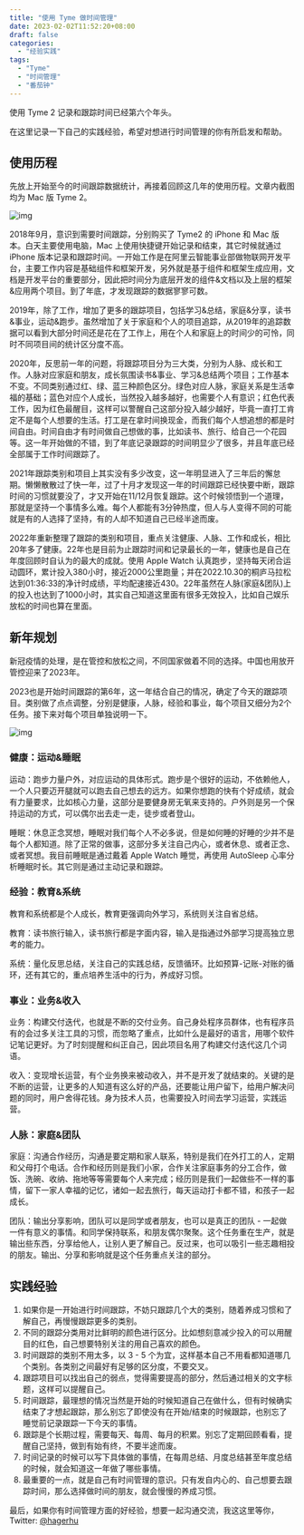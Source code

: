 ```yaml
---
title: "使用 Tyme 做时间管理"
date: 2023-02-02T11:52:20+08:00
draft: false
categories:
  - "经验实践"
tags:
  - "Tyme"
  - "时间管理"
  - "番茄钟"
---
```


使用 Tyme 2 记录和跟踪时间已经第六个年头。

在这里记录一下自己的实践经验，希望对想进行时间管理的你有所启发和帮助。

## 使用历程

先放上开始至今的时间跟踪数据统计，再接着回顾这几年的使用历程。文章内截图均为 Mac 版 Tyme 2。

![img](https://cdn.nlark.com/yuque/0/2023/png/177619/1675310492246-74a29916-f5cd-4cc2-a9f2-2cd3797d52a8.png)

2018年9月，意识到需要时间跟踪，分别购买了 Tyme2 的 iPhone 和 Mac 版本。白天主要使用电脑，Mac 上使用快捷键开始记录和结束，其它时候就通过 iPhone 版本记录和跟踪时间。一开始工作是在阿里云智能事业部做物联网开发平台，主要工作内容是基础组件和框架开发，另外就是基于组件和框架生成应用，文档是开发平台的重要部分，因此把时间分为底层开发的组件&文档以及上层的框架&应用两个项目。到了年底，才发现跟踪的数据寥寥可数。

2019年，除了工作，增加了更多的跟踪项目，包括学习&总结，家庭&分享，读书&事业，运动&跑步。虽然增加了关于家庭和个人的项目追踪，从2019年的追踪数据可以看到大部分时间还是花在了工作上，用在个人和家庭上的时间少的可怜，同时不同项目间的统计区分度不高。

2020年，反思前一年的问题，将跟踪项目分为三大类，分别为人脉、成长和工作。人脉对应家庭和朋友，成长氛围读书&事业、学习&总结两个项目；工作基本不变。不同类别通过红、绿、蓝三种颜色区分。绿色对应人脉，家庭关系是生活幸福的基础；蓝色对应个人成长，当然投入越多越好，也需要个人有意识；红色代表工作，因为红色最醒目，这样可以警醒自己这部分投入越少越好，毕竟一直打工肯定不是每个人想要的生活。打工是在拿时间换现金，而我们每个人想追想的都是时间自由。时间自由才有时间做自己想做的事，比如读书、旅行、给自己一个花园等。这一年开始做的不错，到了年底记录跟踪的时间明显少了很多，并且年底已经全部属于工作时间跟踪了。

2021年跟踪类别和项目上其实没有多少改变，这一年明显进入了三年后的懈怠期。懒懒散散过了快一年，过了十月才发现这一年的时间跟踪已经快要中断，跟踪时间的习惯就要没了，才又开始在11/12月恢复跟踪。这个时候领悟到一个道理，那就是坚持一个事情多么难。每个人都能有3分钟热度，但人与人变得不同的可能就是有的人选择了坚持，有的人却不知道自己已经半途而废。

2022年重新整理了跟踪的类别和项目，重点关注健康、人脉、工作和成长，相比20年多了健康。22年也是目前为止跟踪时间和记录最长的一年，健康也是自己在年度回顾时自认为的最大的成就。使用 Apple Watch 认真跑步，坚持每天闭合运动圆环，累计投入380小时，接近2000公里跑量；并在2022.10.30的桐庐马拉松达到01:36:33的净计时成绩，平均配速接近430。22年虽然在人脉(家庭&团队)上的投入也达到了1000小时，其实自己知道这里面有很多无效投入，比如自己娱乐放松的时间也算在里面。

## 新年规划

新冠疫情的处理，是在管控和放松之间，不同国家做着不同的选择。中国也用放开管控迎来了2023年。

2023也是开始时间跟踪的第6年，这一年结合自己的情况，确定了今天的跟踪项目。类别做了点点调整，分别是健康，人脉，经验和事业，每个项目又细分为2个任务。接下来对每个项目单独说明一下。

![img](https://cdn.nlark.com/yuque/0/2023/png/177619/1675321414024-f54b43e9-98ee-495e-b645-0ad832f9b87c.png)

### 健康：运动&睡眠

运动：跑步力量户外，对应运动的具体形式。跑步是个很好的运动，不依赖他人，一个人只要迈开腿就可以跑去自己想去的远方。如果你想跑的快有个好成绩，就会有力量要求，比如核心力量，这部分是要健身房无氧来支持的。户外则是另一个保持运动的方式，可以偶尔出去走一走，徒步或者登山。

睡眠：休息正念冥想，睡眠对我们每个人不必多说，但是如何睡的好睡的少并不是每个人都知道。除了正常的做事，这部分多关注自己内心，或者休息、或者正念、或者冥想。我目前睡眠是通过戴着 Apple Watch 睡觉，再使用 AutoSleep 心率分析睡眠时长。其它则是通过主动记录和跟踪。

### 经验：教育&系统

教育和系统都是个人成长，教育更强调向外学习，系统则关注自省总结。

教育：读书旅行输入，读书旅行都是字面内容，输入是指通过外部学习提高独立思考的能力。

系统：量化反思总结，关注自己的实践总结，反馈循环。比如预算-记账-对账的循环，还有其它的，重点培养生活中的行为，养成好习惯。

### 事业：业务&收入

业务：构建交付迭代，也就是不断的交付业务。自己身处程序员群体，也有程序员有的会过多关注工具的习惯，而忽略了重点，比如什么是最好的语言，用哪个软件记笔记更好。为了时刻提醒和纠正自己，因此项目名用了构建交付迭代这几个词语。

收入：变现增长运营，有个业务换来被动收入，并不是开发了就结束的。关键的是不断的运营，让更多的人知道有这么好的产品，还要能让用户留下，给用户解决问题的同时，用户舍得花钱。身为技术人员，也需要投入时间去学习运营，实践运营。

### 人脉：家庭&团队

家庭：沟通合作经历，沟通是要定期和家人联系，特别是我们在外打工的人，定期和父母打个电话。合作和经历则是我们小家，合作关注家庭事务的分工合作，做饭、洗碗、收纳、拖地等等需要每个人来完成；经历则是我们一起做些不一样的事情，留下一家人幸福的记忆，诸如一起去旅行，每天运动打卡都不错，和孩子一起成长。

团队：输出分享影响，团队可以是同学或者朋友，也可以是真正的团队 - 一起做一件有意义的事情。和同学保持联系，和朋友偶尔聚聚。这个任务重在生产，就是输出些东西，分享给他人，让别人更了解自己。反过来，也可以吸引一些志趣相投的朋友。输出、分享和影响就是这个任务重点关注的部分。

## 实践经验

1. 如果你是一开始进行时间跟踪，不妨只跟踪几个大的类别，随着养成习惯和了解自己，再慢慢跟踪更多的类别。
2. 不同的跟踪分类用对比鲜明的颜色进行区分。比如想刻意减少投入的可以用醒目的红色，自己想要特别关注的用自己喜欢的颜色。
3. 时间跟踪的类别不用太多，以 3 - 5 个为宜，这样基本自己不用看都知道哪几个类别。各类别之间最好有足够的区分度，不要交叉。
4. 跟踪项目可以找出自己的弱点，觉得需要提高的部分，然后通过相关的文字标题，这样可以提醒自己。
5. 时间跟踪，最理想的情况当然是开始的时候知道自己在做什么，但有时候确实结束了才想起跟踪，那么别忘了即使没有在开始/结束的时候跟踪，也别忘了睡觉前记录跟踪一下今天的事情。
6. 跟踪是个长期过程，需要每天、每周、每月的积累。别忘了定期回顾看看，提醒自己坚持，做到有始有终，不要半途而废。
7. 时间记录的时候可以写下具体做的事情，在每周总结、月度总结甚至年度总结的时候，就会知道这一年做了哪些事情。
8. 最重要的一点，就是自己有时间管理的意识。只有发自内心的、自己想要去跟踪时间，那么选择做时间的朋友，就会慢慢的养成习惯。



最后，如果你有时间管理方面的好经验，想要一起沟通交流，我这这里等你，Twitter: [@hagerhu](https://twitter.com/hagerhu)
